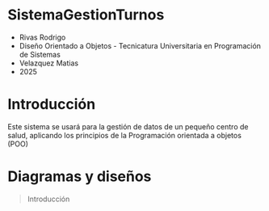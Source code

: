 # SistemaGestionTurnos
* Rivas Rodrigo 
* Diseño Orientado a Objetos - Tecnicatura Universitaria en Programación de Sistemas 
* Velazquez Matias 
* 2025 
# Introducción
Este sistema se usará para la gestión de datos de un pequeño centro de salud, aplicando los principios de la Programación orientada a objetos (POO)
# Diagramas y diseños
> Introducción
